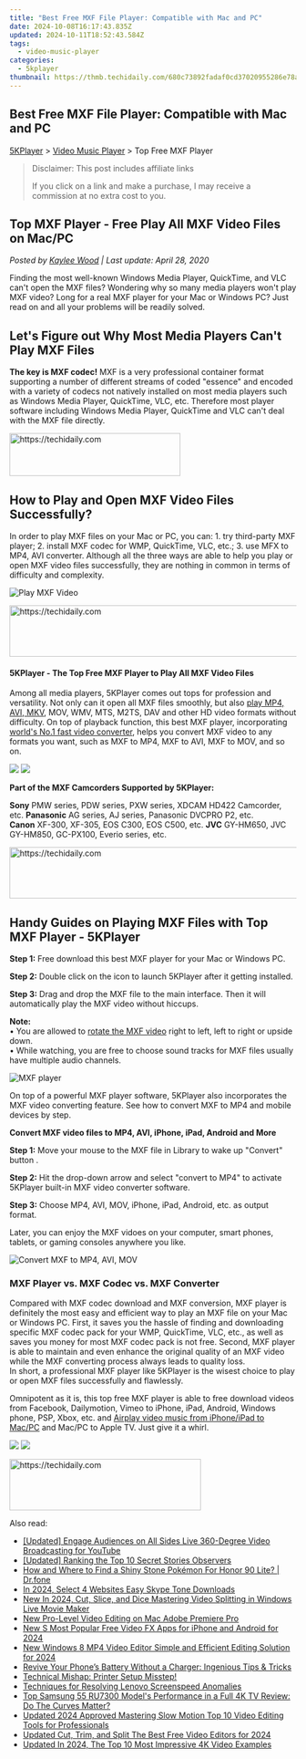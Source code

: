 ```yaml
---
title: "Best Free MXF File Player: Compatible with Mac and PC"
date: 2024-10-08T16:17:43.835Z
updated: 2024-10-11T18:52:43.584Z
tags:
  - video-music-player
categories:
  - 5kplayer
thumbnail: https://thmb.techidaily.com/680c73892fadaf0cd37020955286e78a6c2698cf86437727fe7a9aa1c7291d00.jpg
---
```


## Best Free MXF File Player: Compatible with Mac and PC

[5KPlayer](https://tools.techidaily.com/5kplayer/products/) \> [Video Music Player](https://tools.techidaily.com/5kplayer/video-music-player/) \> Top Free MXF Player

>  Disclaimer: This post includes affiliate links
>
>  If you click on a link and make a purchase, I may receive a commission at no extra cost to you.
>

## Top MXF Player - Free Play All MXF Video Files on Mac/PC

 _Posted by [Kaylee Wood](https://www.quora.com/profile/Amanda-Hu-21) | Last update: April 28, 2020_

Finding the most well-known Windows Media Player, QuickTime, and VLC can't open the MXF files? Wondering why so many media players won't play MXF video? Long for a real MXF player for your Mac or Windows PC? Just read on and all your problems will be readily solved.

## Let's Figure out Why Most Media Players Can't Play MXF Files

**The key is MXF codec!** MXF is a very professional container format supporting a number of different streams of coded "essence" and encoded with a variety of codecs not natively installed on most media players such as Windows Media Player, QuickTime, VLC, etc. Therefore most player software including Windows Media Player, QuickTime and VLC can't deal with the MXF file directly.

<!-- affiliate ads begin -->
<a href="https://25home.pxf.io/c/5597632/2148643/16836" target="_top" id="2148643">
  <img src="//a.impactradius-go.com/display-ad/16836-2148643" border="0" alt="https://techidaily.com" width="300" height="75"/>
</a>
<img height="0" width="0" src="https://25home.pxf.io/i/5597632/2148643/16836" style="position:absolute;visibility:hidden;" border="0" />
<!-- affiliate ads end -->

##  How to Play and Open MXF Video Files Successfully?

In order to play MXF files on your Mac or PC, you can: 1\. try third-party MXF player; 2\. install MXF codec for WMP, QuickTime, VLC, etc.; 3\. use MFX to MP4, AVI converter. Although all the three ways are able to help you play or open MXF video files successfully, they are nothing in common in terms of difficulty and complexity. 

![Play MXF Video](https://www.5kplayer.com/video-music-player/img/mxf-player-309.jpg) 

<!-- affiliate ads begin -->
<a href="https://ephamedtechinc.pxf.io/c/5597632/2137228/26400" target="_top" id="2137228">
  <img src="//a.impactradius-go.com/display-ad/26400-2137228" border="0" alt="https://techidaily.com" width="728" height="90"/>
</a>
<img height="0" width="0" src="https://ephamedtechinc.pxf.io/i/5597632/2137228/26400" style="position:absolute;visibility:hidden;" border="0" />
<!-- affiliate ads end -->

#### **5KPlayer - The Top Free MXF Player to Play All MXF Video Files**

Among all media players, 5KPlayer comes out tops for profession and versatility. Not only can it open all MXF files smoothly, but also [play MP4, AVI, MKV](https://tools.techidaily.com/5kplayer/video-music-player/), MOV, WMV, MTS, M2TS, DAV and other HD video formats without difficulty. On top of playback function, this best MXF player, incorporating [world's No.1 fast video converter](https://tools.techidaily.com/winxdvd/winxvideo-ai/), helps you convert MXF video to any formats you want, such as MXF to MP4, MXF to AVI, MXF to MOV, and so on. 

[![](https://www.5kplayer.com/video-music-player/../button/freedownwhitewin.png)](https://tools.techidaily.com/5kplayer/products/) [![](https://www.5kplayer.com/video-music-player/../button/freedownbackmac.png)](https://tools.techidaily.com/5kplayer/products/) 

**Part of the MXF Camcorders Supported by 5KPlayer:**

**Sony** PMW series, PDW series, PXW series, XDCAM HD422 Camcorder, etc. **Panasonic** AG series, AJ series, Panasonic DVCPRO P2, etc.  
**Canon** XF-300, XF-305, EOS C300, EOS C500, etc. **JVC** GY-HM650, JVC GY-HM850, GC-PX100, Everio series, etc. 

<!-- affiliate ads begin -->
<a href="https://appsumo.8odi.net/c/5597632/2100537/7443" target="_top" id="2100537">
  <img src="//a.impactradius-go.com/display-ad/7443-2100537" border="0" alt="https://techidaily.com" width="728" height="90"/>
</a>
<img height="0" width="0" src="https://appsumo.8odi.net/i/5597632/2100537/7443" style="position:absolute;visibility:hidden;" border="0" />
<!-- affiliate ads end -->

## Handy Guides on Playing MXF Files with Top MXF Player - 5KPlayer

**Step 1:** Free download this best MXF player for your Mac or Windows PC. 

**Step 2:** Double click on the icon to launch 5KPlayer after it getting installed.

**Step 3:** Drag and drop the MXF file to the main interface. Then it will automatically play the MXF video without hiccups. 

**Note:**   
 • You are allowed to [rotate the MXF video](https://tools.techidaily.com/5kplayer/video-music-player/) right to left, left to right or upside down.  
 • While watching, you are free to choose sound tracks for MXF files usually have multiple audio channels.

![MXF player](https://www.5kplayer.com/video-music-player/img/dav-player-308.jpg) 

On top of a powerful MXF player software, 5KPlayer also incorporates the MXF video converting feature. See how to convert MXF to MP4 and mobile devices by step. 

**Convert MXF video files to MP4, AVI, iPhone, iPad, Android and More** 

**Step 1:** Move your mouse to the MXF file in Library to wake up "Convert" button .

**Step 2:** Hit the drop-down arrow and select "convert to MP4" to activate 5KPlayer built-in MXF video converter software.

**Step 3:** Choose MP4, AVI, MOV, iPhone, iPad, Android, etc. as output format. 

Later, you can enjoy the MXF vidoes on your computer, smart phones, tablets, or gaming consoles anywhere you like.

![Convert MXF to MP4, AVI, MOV](https://www.5kplayer.com/video-music-player/img/dav-to-mp4-314.jpg) 

### MXF Player vs. MXF Codec vs. MXF Converter

Compared with MXF codec download and MXF conversion, MXF player is definitely the most easy and efficient way to play an MXF file on your Mac or Windows PC. First, it saves you the hassle of finding and downloading specific MXF codec pack for your WMP, QuickTime, VLC, etc., as well as saves you money for most MXF codec pack is not free. Second, MXF player is able to maintain and even enhance the original quality of an MXF video while the MXF converting process always leads to quality loss.   
In short, a professional MXF player like 5KPlayer is the wisest choice to play or open MXF files successfully and flawlessly.

Omnipotent as it is, this top free MXF player is able to free download videos from Facebook, Dailymotion, Vimeo to iPhone, iPad, Android, Windows phone, PSP, Xbox, etc. and [Airplay video music from iPhone/iPad to Mac/PC](https://tools.techidaily.com/5kplayer/airplay/) and Mac/PC to Apple TV. Just give it a whirl.

[![](https://www.5kplayer.com/video-music-player/../button/freedownwhitewin.png)](https://tools.techidaily.com/5kplayer/products/) [![](https://www.5kplayer.com/video-music-player/../button/freedownbackmac.png)](https://tools.techidaily.com/5kplayer/products/)

<!-- affiliate ads begin -->
<a href="https://aligracehair.sjv.io/c/5597632/2135358/19272" target="_top" id="2135358">
  <img src="//a.impactradius-go.com/display-ad/19272-2135358" border="0" alt="https://techidaily.com" width="336" height="90"/>
</a>
<img height="0" width="0" src="https://aligracehair.sjv.io/i/5597632/2135358/19272" style="position:absolute;visibility:hidden;" border="0" />
<!-- affiliate ads end -->

<ins class="adsbygoogle"
     style="display:block"
     data-ad-format="autorelaxed"
     data-ad-client="ca-pub-7571918770474297"
     data-ad-slot="1223367746"></ins>

<ins class="adsbygoogle"
     style="display:block"
     data-ad-client="ca-pub-7571918770474297"
     data-ad-slot="8358498916"
     data-ad-format="auto"
     data-full-width-responsive="true"></ins>

<span class="atpl-alsoreadstyle">Also read:</span>
<div><ul>
<li><a href="https://youtube-clips.techidaily.com/updated-engage-audiences-on-all-sides-live-360-degree-video-broadcasting-for-youtube/"><u>[Updated] Engage Audiences on All Sides Live 360-Degree Video Broadcasting for YouTube</u></a></li>
<li><a href="https://instagram-video-files.techidaily.com/updated-ranking-the-top-10-secret-stories-observers/"><u>[Updated] Ranking the Top 10 Secret Stories Observers</u></a></li>
<li><a href="https://pokemon-go-android.techidaily.com/how-and-where-to-find-a-shiny-stone-pokemon-for-honor-90-lite-drfone-by-drfone-virtual-android/"><u>How and Where to Find a Shiny Stone Pokémon For Honor 90 Lite? | Dr.fone</u></a></li>
<li><a href="https://extra-support.techidaily.com/in-2024-select-4-websites-easy-skype-tone-downloads/"><u>In 2024, Select 4 Websites Easy Skype Tone Downloads</u></a></li>
<li><a href="https://video-ai-editor.techidaily.com/new-in-2024-cut-slice-and-dice-mastering-video-splitting-in-windows-live-movie-maker/"><u>New In 2024, Cut, Slice, and Dice Mastering Video Splitting in Windows Live Movie Maker</u></a></li>
<li><a href="https://video-ai-editor.techidaily.com/new-pro-level-video-editing-on-mac-adobe-premiere-pro/"><u>New Pro-Level Video Editing on Mac Adobe Premiere Pro</u></a></li>
<li><a href="https://video-ai-editor.techidaily.com/new-s-most-popular-free-video-fx-apps-for-iphone-and-android-for-2024/"><u>New S Most Popular Free Video FX Apps for iPhone and Android for 2024</u></a></li>
<li><a href="https://video-ai-editor.techidaily.com/new-windows-8-mp4-video-editor-simple-and-efficient-editing-solution-for-2024/"><u>New Windows 8 MP4 Video Editor Simple and Efficient Editing Solution for 2024</u></a></li>
<li><a href="https://techtrends.techidaily.com/revive-your-phones-battery-without-a-charger-ingenious-tips-and-tricks/"><u>Revive Your Phone’s Battery Without a Charger: Ingenious Tips & Tricks</u></a></li>
<li><a href="https://printer-issues.techidaily.com/technical-mishap-printer-setup-misstep/"><u>Technical Mishap: Printer Setup Misstep!</u></a></li>
<li><a href="https://graphic-issues.techidaily.com/techniques-for-resolving-lenovo-screenspeed-anomalies/"><u>Techniques for Resolving Lenovo Screenspeed Anomalies</u></a></li>
<li><a href="https://buynow-reviews.techidaily.com/top-samsung-55-ru7300-models-performance-in-a-full-4k-tv-review-do-the-curves-matter/"><u>Top Samsung 55 RU7300 Model's Performance in a Full 4K TV Review: Do The Curves Matter?</u></a></li>
<li><a href="https://video-ai-editor.techidaily.com/updated-2024-approved-mastering-slow-motion-top-10-video-editing-tools-for-professionals/"><u>Updated 2024 Approved Mastering Slow Motion Top 10 Video Editing Tools for Professionals</u></a></li>
<li><a href="https://video-ai-editor.techidaily.com/updated-cut-trim-and-split-the-best-free-video-editors-for-2024/"><u>Updated Cut, Trim, and Split The Best Free Video Editors for 2024</u></a></li>
<li><a href="https://video-ai-editor.techidaily.com/updated-in-2024-the-top-10-most-impressive-4k-video-examples/"><u>Updated In 2024, The Top 10 Most Impressive 4K Video Examples</u></a></li>
</ul></div>

